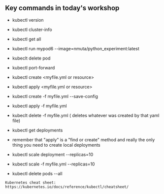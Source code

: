 ## Key commands in today's workshop


- kubectl version

- kubectl cluster-info

- kubectl get all 

- kubectl run mypod6 --image=nmuta/python_experiment:latest 

- kubeclt delete pod <podname>

- kubectl port-forward <podname> <port>

- kubectl create <myfile.yml or resource>

- kubectl apply <myfile.yml or resource>

- kubectl create -f myfile.yml --save-config

- kubectl apply -f myfile.yml

- kubeclt delete  -f myfile.yml ( deletes whatever was created by that yaml file)

- kubectl get deployments


* remember that "apply" is a "find or create" method and really the only thing you need to create local deployments 

- kubectl scale deployment <deployment name> --replicas=10

- kubectl scale -f myfile.yml --replicas=10

- kubectl delete pods --all






```
Kubernetes cheat sheet: 
https://kubernetes.io/docs/reference/kubectl/cheatsheet/
```







 






